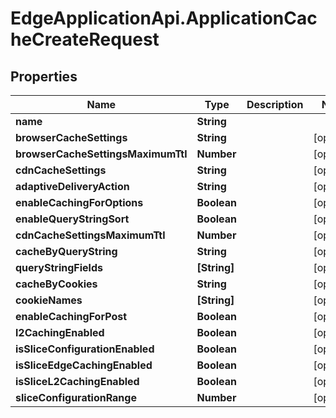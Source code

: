 # EdgeApplicationApi.ApplicationCacheCreateRequest

## Properties

Name | Type | Description | Notes
------------ | ------------- | ------------- | -------------
**name** | **String** |  | 
**browserCacheSettings** | **String** |  | [optional] 
**browserCacheSettingsMaximumTtl** | **Number** |  | [optional] 
**cdnCacheSettings** | **String** |  | [optional] 
**adaptiveDeliveryAction** | **String** |  | [optional] 
**enableCachingForOptions** | **Boolean** |  | [optional] 
**enableQueryStringSort** | **Boolean** |  | [optional] 
**cdnCacheSettingsMaximumTtl** | **Number** |  | [optional] 
**cacheByQueryString** | **String** |  | [optional] 
**queryStringFields** | **[String]** |  | [optional] 
**cacheByCookies** | **String** |  | [optional] 
**cookieNames** | **[String]** |  | [optional] 
**enableCachingForPost** | **Boolean** |  | [optional] 
**l2CachingEnabled** | **Boolean** |  | [optional] 
**isSliceConfigurationEnabled** | **Boolean** |  | [optional] 
**isSliceEdgeCachingEnabled** | **Boolean** |  | [optional] 
**isSliceL2CachingEnabled** | **Boolean** |  | [optional] 
**sliceConfigurationRange** | **Number** |  | [optional] 


